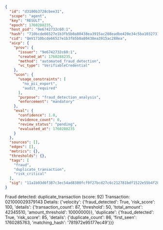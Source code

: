 ```json
{
  "id": "d3100b3728cbee31",
  "scope": "agent",
  "key": "RESULT",
  "epoch": 1760288235,
  "host_pid": "9e6742732c60:1",
  "hash": "710bcde66527e1b3fb5b0a80438ea3915ac288eadbe420e34c5ba1032731a54d",
  "cid": "QmV1710bcde66527e1b3fb5b0a80438ea3915ac288ea",
  "aicp": {
    "prov": {
      "issuer": "9e6742732c60:1",
      "created_at": 1760288235,
      "method": "automated_fraud_detection",
      "vc_type": "VerifiableCredential"
    },
    "ucon": {
      "usage_constraints": [
        "no_pii_export",
        "audit_required"
      ],
      "purpose": "fraud_detection_analysis",
      "enforcement": "mandatory"
    },
    "eval": {
      "confidence": 1.0,
      "evidence_count": 0,
      "review_status": "pending",
      "evaluated_at": 1760288235
    }
  },
  "sources": [],
  "edges": [],
  "metrics": {},
  "thresholds": {},
  "tags": [
    "fraud",
    "duplicate_transaction",
    "risk_critical"
  ],
  "sig": "11a1b03d6f387c3ec54ad8380fcf9f27bcd27c6c212781bdf1522e55b4f28cb6"
}
```

Fraud detected: duplicate_transaction (score: 92)
Transaction: 021000029379143
Details: {'velocity': {'fraud_detected': True, 'risk_score': 100, 'details': {'transaction_count': 87, 'threshold': 50, 'total_amount': 42345510, 'amount_threshold': 10000000}}, 'duplicate': {'fraud_detected': True, 'risk_score': 85, 'details': {'duplicate_count': 86, 'first_seen': 1760285763, 'matching_hash': '781972e95177ec49'}}}